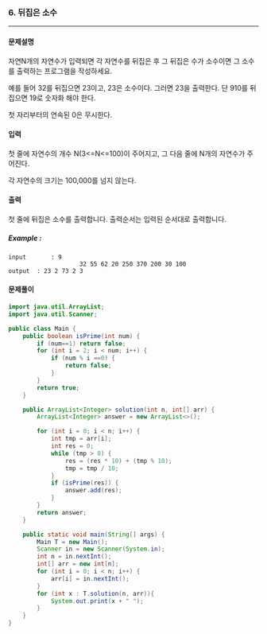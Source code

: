 ### 6. 뒤집은 소수

---

#### 문제설명

자연N개의 자연수가 입력되면 각 자연수를 뒤집은 후 그 뒤집은 수가 소수이면 그 소수를 출력하는 프로그램을 작성하세요.

예를 들어 32를 뒤집으면 23이고, 23은 소수이다. 그러면 23을 출력한다. 단 910를 뒤집으면 19로 숫자화 해야 한다.

첫 자리부터의 연속된 0은 무시한다.

#### 입력

첫 줄에 자연수의 개수 N(3<=N<=100)이 주어지고, 그 다음 줄에 N개의 자연수가 주어진다.

각 자연수의 크기는 100,000를 넘지 않는다.

#### 출력

첫 줄에 뒤집은 소수를 출력합니다. 출력순서는 입력된 순서대로 출력합니다.

##### Example :

```
input		: 9
					32 55 62 20 250 370 200 30 100
output	: 23 2 73 2 3
```

#### 문제풀이

```java
import java.util.ArrayList;
import java.util.Scanner;

public class Main {
    public boolean isPrime(int num) {
        if (num==1) return false;
        for (int i = 2; i < num; i++) {
            if (num % i ==0) {
                return false;
            }
        }
        return true;
    }

    public ArrayList<Integer> solution(int n, int[] arr) {
        ArrayList<Integer> answer = new ArrayList<>();

        for (int i = 0; i < n; i++) {
            int tmp = arr[i];
            int res = 0;
            while (tmp > 0) {
                res = (res * 10) + (tmp % 10);
                tmp = tmp / 10;
            }
            if (isPrime(res)) {
                answer.add(res);
            }
        }
        return answer;
    }

    public static void main(String[] args) {
        Main T = new Main();
        Scanner in = new Scanner(System.in);
        int n = in.nextInt();
        int[] arr = new int[n];
        for (int i = 0; i < n; i++) {
            arr[i] = in.nextInt();
        }
        for (int x : T.solution(n, arr)){
            System.out.print(x + " ");
        }
    }
}

```

